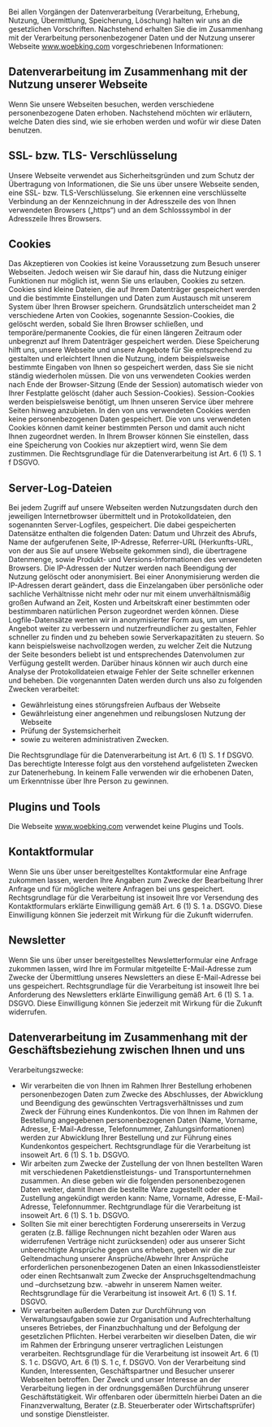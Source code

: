 Bei allen Vorgängen der Datenverarbeitung (Verarbeitung, Erhebung, Nutzung, Übermittlung, Speicherung, Löschung) halten wir uns an die gesetzlichen Vorschriften. Nachstehend erhalten Sie die im Zusammenhang mit der Verarbeitung personenbezogener Daten und der Nutzung unserer Webseite www.woebking.com vorgeschriebenen Informationen:

## Datenverarbeitung im Zusammenhang mit der Nutzung unserer Webseite

Wenn Sie unsere Webseiten besuchen, werden verschiedene personenbezogene Daten erhoben. Nachstehend möchten wir erläutern, welche Daten dies sind, wie sie erhoben werden und wofür wir diese Daten benutzen.

## SSL- bzw. TLS- Verschlüsselung

Unsere Webseite verwendet aus Sicherheitsgründen und zum Schutz der Übertragung von Informationen, die Sie uns über unsere Webseite senden, eine SSL- bzw. TLS-Verschlüsselung. Sie erkennen eine verschlüsselte Verbindung an der Kennzeichnung in der Adresszeile des von Ihnen verwendeten Browsers („https“) und an dem Schlosssymbol in der Adresszeile Ihres Browsers.

## Cookies

Das Akzeptieren von Cookies ist keine Voraussetzung zum Besuch unserer Webseiten. Jedoch weisen wir Sie darauf hin, dass die Nutzung einiger Funktionen nur möglich ist, wenn Sie uns erlauben, Cookies zu setzen. Cookies sind kleine Dateien, die auf Ihrem Datenträger gespeichert werden und die bestimmte Einstellungen und Daten zum Austausch mit unserem System über Ihren Browser speichern. Grundsätzlich unterscheidet man 2 verschiedene Arten von Cookies, sogenannte Session-Cookies, die gelöscht werden, sobald Sie Ihren Browser schließen, und temporäre/permanente Cookies, die für einen längeren Zeitraum oder unbegrenzt auf Ihrem Datenträger gespeichert werden. Diese Speicherung hilft uns, unsere Webseite und unsere Angebote für Sie entsprechend zu gestalten und erleichtert Ihnen die Nutzung, indem beispielsweise bestimmte Eingaben von Ihnen so gespeichert werden, dass Sie sie nicht ständig wiederholen müssen. Die von uns verwendeten Cookies werden nach Ende der Browser-Sitzung (Ende der Session) automatisch wieder von Ihrer Festplatte gelöscht (daher auch Session-Cookies). Session-Cookies werden beispielsweise benötigt, um Ihnen unseren Service über mehrere Seiten hinweg anzubieten. In den von uns verwendeten Cookies werden keine personenbezogenen Daten gespeichert. Die von uns verwendeten Cookies können damit keiner bestimmten Person und damit auch nicht Ihnen zugeordnet werden. In Ihrem Browser können Sie einstellen, dass eine Speicherung von Cookies nur akzeptiert wird, wenn Sie dem zustimmen. Die Rechtsgrundlage für die Datenverarbeitung ist Art. 6 (1) S. 1 f DSGVO.

## Server-Log-Dateien

Bei jedem Zugriff auf unsere Webseiten werden Nutzungsdaten durch den jeweiligen Internetbrowser übermittelt und in Protokolldateien, den sogenannten Server-Logfiles, gespeichert. Die dabei gespeicherten Datensätze enthalten die folgenden Daten: Datum und Uhrzeit des Abrufs, Name der aufgerufenen Seite, IP-Adresse, Referrer-URL (Herkunfts-URL, von der aus Sie auf unsere Webseite gekommen sind), die übertragene Datenmenge, sowie Produkt- und Versions-Informationen des verwendeten Browsers. Die IP-Adressen der Nutzer werden nach Beendigung der Nutzung gelöscht oder anonymisiert. Bei einer Anonymisierung werden die IP-Adressen derart geändert, dass die Einzelangaben über persönliche oder sachliche Verhältnisse nicht mehr oder nur mit einem unverhältnismäßig großen Aufwand an Zeit, Kosten und Arbeitskraft einer bestimmten oder bestimmbaren natürlichen Person zugeordnet werden können. Diese Logfile-Datensätze werten wir in anonymisierter Form aus, um unser Angebot weiter zu verbessern und nutzerfreundlicher zu gestalten, Fehler schneller zu finden und zu beheben sowie Serverkapazitäten zu steuern. So kann beispielsweise nachvollzogen werden, zu welcher Zeit die Nutzung der Seite besonders beliebt ist und entsprechendes Datenvolumen zur Verfügung gestellt werden. Darüber hinaus können wir auch durch eine Analyse der Protokolldateien etwaige Fehler der Seite schneller erkennen und beheben. Die vorgenannten Daten werden durch uns also zu folgenden Zwecken verarbeitet:

* Gewährleistung eines störungsfreien Aufbaus der Webseite
* Gewährleistung einer angenehmen und reibungslosen Nutzung der Webseite
* Prüfung der Systemsicherheit
* sowie zu weiteren administrativen Zwecken.

Die Rechtsgrundlage für die Datenverarbeitung ist Art. 6 (1) S. 1 f DSGVO. Das berechtigte Interesse folgt aus den vorstehend aufgelisteten Zwecken zur Datenerhebung. In keinem Falle verwenden wir die erhobenen Daten, um Erkenntnisse über Ihre Person zu gewinnen.

## Plugins und Tools

Die Webseite www.woebking.com verwendet keine Plugins und Tools.

## Kontaktformular

Wenn Sie uns über unser bereitgestelltes Kontaktformular eine Anfrage zukommen lassen, werden Ihre Angaben zum Zwecke der Bearbeitung Ihrer Anfrage und für mögliche weitere Anfragen bei uns gespeichert. Rechtsgrundlage für die Verarbeitung ist insoweit Ihre vor Versendung des Kontaktformulars erklärte Einwilligung gemäß Art. 6 (1) S. 1 a. DSGVO. Diese Einwilligung können Sie jederzeit mit Wirkung für die Zukunft widerrufen.

## Newsletter

Wenn Sie uns über unser bereitgestelltes Newsletterformular eine Anfrage zukommen lassen, wird Ihre im Formular mitgeteilte E-Mail-Adresse zum Zwecke der Übermittlung unseres Newsletters an diese E-Mail-Adresse bei uns gespeichert. Rechtsgrundlage für die Verarbeitung ist insoweit Ihre bei Anforderung des Newsletters erklärte Einwilligung gemäß Art. 6 (1) S. 1 a. DSGVO. Diese Einwilligung können Sie jederzeit mit Wirkung für die Zukunft widerrufen.

## Datenverarbeitung im Zusammenhang mit der Geschäftsbeziehung zwischen Ihnen und uns

Verarbeitungszwecke:

* Wir verarbeiten die von Ihnen im Rahmen Ihrer Bestellung erhobenen personenbezogen Daten zum Zwecke des Abschlusses, der Abwicklung und Beendigung des gewünschten Vertragsverhältnisses und zum Zweck der Führung eines Kundenkontos. Die von Ihnen im Rahmen der Bestellung angegebenen personenbezogenen Daten (Name, Vorname, Adresse, E-Mail-Adresse, Telefonnummer, Zahlungsinformationen) werden zur Abwicklung Ihrer Bestellung und zur Führung eines Kundenkontos gespeichert. Rechtsgrundlage für die Verarbeitung ist insoweit Art. 6 (1) S. 1 b. DSGVO.
* Wir arbeiten zum Zwecke der Zustellung der von Ihnen bestellten Waren mit verschiedenen Paketdienstleistungs- und Transportunternehmen zusammen. An diese geben wir die folgenden personenbezogenen Daten weiter, damit Ihnen die bestellte Ware zugestellt oder eine Zustellung angekündigt werden kann: Name, Vorname, Adresse, E-Mail-Adresse, Telefonnummer. Rechtgrundlage für die Verarbeitung ist insoweit Art. 6 (1) S. 1 b. DSGVO.
* Sollten Sie mit einer berechtigten Forderung unsererseits in Verzug geraten (z.B. fällige Rechnungen nicht bezahlen oder Waren aus widerrufenen Verträge nicht zurücksenden) oder aus unserer Sicht unberechtigte Ansprüche gegen uns erheben, geben wir die zur Geltendmachung unserer Ansprüche/Abwehr Ihrer Ansprüche erforderlichen personenbezogenen Daten an einen Inkassodienstleister oder einen Rechtsanwalt zum Zwecke der Anspruchsgeltendmachung und –durchsetzung bzw. -abwehr in unserem Namen weiter. Rechtsgrundlage für die Verarbeitung ist insoweit Art. 6 (1) S. 1 f. DSGVO.
* Wir verarbeiten außerdem Daten zur Durchführung von Verwaltungsaufgaben sowie zur Organisation und Aufrechterhaltung unseres Betriebes, der Finanzbuchhaltung und der Befolgung der gesetzlichen Pflichten. Herbei verarbeiten wir dieselben Daten, die wir im Rahmen der Erbringung unserer vertraglichen Leistungen verarbeiten. Rechtsgrundlage für die Verarbeitung ist insoweit Art. 6 (1) S. 1 c. DSGVO, Art. 6 (1) S. 1 c, f. DSGVO. Von der Verarbeitung sind Kunden, Interessenten, Geschäftspartner und Besucher unserer Webseiten betroffen. Der Zweck und unser Interesse an der Verarbeitung liegen in der ordnungsgemäßen Durchführung unserer Geschäftstätigkeit. Wir offenbaren oder übermitteln hierbei Daten an die Finanzverwaltung, Berater (z.B. Steuerberater oder Wirtschaftsprüfer) und sonstige Dienstleister.

